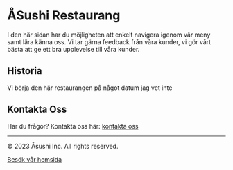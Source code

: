 # ÅSushi Restaurang

I den här sidan har du möjligheten att enkelt navigera igenom vår meny samt lära känna oss. Vi tar gärna feedback från våra kunder, vi gör vårt bästa att ge ett bra upplevelse till våra kunder.

## Historia

Vi börja den här restaurangen på något datum jag vet inte

## Kontakta Oss

Har du frågor? Kontakta oss här: [kontakta oss](https://rolanntig.github.io/TE4_Grupp_Proj/html/about.html)

---

&copy; 2023 Åsushi Inc. All rights reserved.

[Besök vår hemsida](https://rolanntig.github.io/TE4_Grupp_Proj/index.html)
